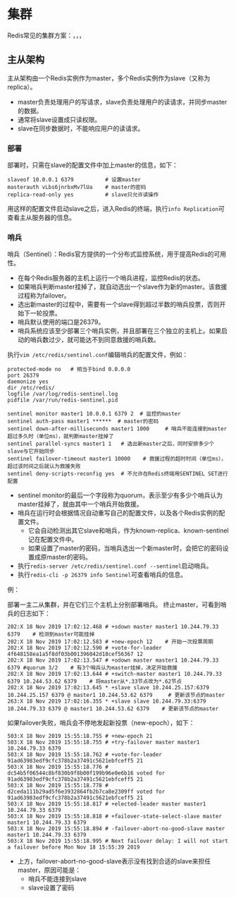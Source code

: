 # 集群

Redis常见的集群方案：，，，

## 主从架构

主从架构由一个Redis实例作为master，多个Redis实例作为slave（又称为replica）。

- master负责处理用户的写请求，slave负责处理用户的读请求，并同步master的数据。
- 通常将slave设置成只读权限。
- slave在同步数据时，不能响应用户的读请求。

### 部署

部署时，只需在slave的配置文件中加上master的信息，如下：

    slaveof 10.0.0.1 6379          # 设置master
    masterauth vLbs6jnrbxMv7lUa    # master的密码
    replica-read-only yes          # slave只允许读操作

用这样的配置文件启动slave之后，进入Redis的终端，执行`info Replication`可查看主从服务器的信息。

### 哨兵

哨兵（Sentinel）：Redis官方提供的一个分布式监控系统，用于提高Redis的可用性。

- 在每个Redis服务器的主机上运行一个哨兵进程，监控Redis的状态。
- 如果哨兵判断master挂掉了，就自动选出一个slave作为新的master。该救援过程称为failover。
- 选出新master的过程中，需要有一个slave得到超过半数的哨兵投票，否则开始下一轮投票。
- 哨兵默认使用的端口是26379。
- 哨兵系统应该至少部署三个哨兵实例，并且部署在三个独立的主机上。如果启动的哨兵数过少，就可能达不到同意救援的哨兵数。

执行`vim /etc/redis/sentinel.conf`编辑哨兵的配置文件，例如：

    protected-mode no   # 相当于bind 0.0.0.0
    port 26379
    daemonize yes
    dir /etc/redis/
    logfile /var/log/redis-sentinel.log
    pidfile /var/run/redis-sentinel.pid

    sentinel monitor master1 10.0.0.1 6379 2  # 监控的master
    sentinel auth-pass master1 ******  # master的密码
    sentinel down-after-milliseconds master1 1000     # 哨兵不能连接到master超过多久时（单位ms），就判断master挂掉了
    sentinel parallel-syncs master1 1   # 选出新master之后，同时安排多少个slave与它开始同步
    sentinel failover-timeout master1 10000    # 救援过程的超时时间（单位ms），超过该时间之后就认为救援失败
    sentinel deny-scripts-reconfig yes  # 不允许在Redis终端用SENTINEL SET进行配置

- sentinel monitor的最后一个字段称为quorum，表示至少有多少个哨兵认为master挂掉了，就由其中一个哨兵开始救援。
- 哨兵在运行时会根据情况自动重写自己的配置文件，以及各个Redis实例的配置文件。
  - 它会自动检测出其它slave和哨兵，作为known-replica、known-sentinel记在配置文件中。
  - 如果设置了master的密码，当哨兵选出一个新master时，会把它的密码设置成原master的密码。
- 执行`redis-server /etc/redis/sentinel.conf --sentinel`启动哨兵。
- 执行`redis-cli -p 26379 info Sentinel`可查看哨兵的信息。

例：

部署一主二从集群，并在它们三个主机上分别部署哨兵。
终止master，可看到哨兵的日志如下：

    202:X 18 Nov 2019 17:02:12.468 # +sdown master master1 10.244.79.33 6379    # 检测到master可能挂掉
    202:X 18 Nov 2019 17:02:12.583 # +new-epoch 12    # 开始一次投票周期
    202:X 18 Nov 2019 17:02:12.590 # +vote-for-leader 4f648158ea1a5f8df03b001396042d18cef56367 12
    202:X 18 Nov 2019 17:02:13.547 # +odown master master1 10.244.79.33 6379 #quorum 3/2    # 有3个哨兵认为master挂掉，决定开始救援
    202:X 18 Nov 2019 17:02:13.644 # +switch-master master1 10.244.79.33 6379 10.244.53.62 6379    # 将master从*.33节点改为*.62节点
    202:X 18 Nov 2019 17:02:13.645 * +slave slave 10.244.25.157:6379 10.244.25.157 6379 @ master1 10.244.53.62 6379     # 更新该节点的master
    263:X 18 Nov 2019 17:02:16.355 * +slave slave 10.244.79.33:6379 10.244.79.33 6379 @ master1 10.244.53.62 6379    # 更新该节点的master

如果failover失败，哨兵会不停地发起新投票（new-epoch），如下：

    503:X 18 Nov 2019 15:55:18.755 # +new-epoch 21
    503:X 18 Nov 2019 15:55:18.755 # +try-failover master master1 10.244.79.33 6379
    503:X 18 Nov 2019 15:55:18.762 # +vote-for-leader 91ad63983edf9cfc378b2a37491c5621ebfceff5 21
    503:X 18 Nov 2019 15:55:18.776 # dc54b5f06544c8bf830b9f8b00f199b96e0e6b16 voted for 91ad63983edf9cfc378b2a37491c5621ebfceff5 21
    503:X 18 Nov 2019 15:55:18.778 # d2ceda111b29ad5f6e3932864fb2b7ca8e2309ff voted for 91ad63983edf9cfc378b2a37491c5621ebfceff5 21
    503:X 18 Nov 2019 15:55:18.817 # +elected-leader master master1 10.244.79.33 6379
    503:X 18 Nov 2019 15:55:18.818 # +failover-state-select-slave master master1 10.244.79.33 6379
    503:X 18 Nov 2019 15:55:18.894 # -failover-abort-no-good-slave master master1 10.244.79.33 6379
    503:X 18 Nov 2019 15:55:18.995 # Next failover delay: I will not start a failover before Mon Nov 18 15:55:39 2019

- 上方，failover-abort-no-good-slave表示没有找到合适的slave来担任master，原因可能是：
  - 哨兵不能连接到slave
  - slave设置了密码

